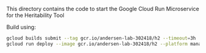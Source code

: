 This directory contains the code to start the Google Cloud Run Microservice for the Heritability Tool

Build using:

```bash
gcloud builds submit --tag gcr.io/andersen-lab-302418/h2 --timeout=3h
gcloud run deploy --image gcr.io/andersen-lab-302418/h2 --platform managed h2
```
